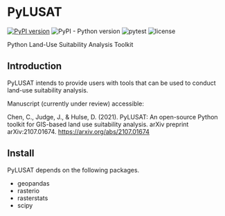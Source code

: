 # PyLUSAT

[![PyPI version](https://img.shields.io/pypi/v/pylusat?color=g)](https://pypi.org/project/pylusat/)
![PyPI - Python version](https://img.shields.io/pypi/pyversions/pylusat)
![pytest](https://github.com/chjch/pylusat/actions/workflows/tests_pylusat.yml/badge.svg)
![license](https://img.shields.io/pypi/l/pylusat)

Python Land-Use Suitability Analysis Toolkit

## Introduction
PyLUSAT intends to provide users with tools that can be used to conduct land-use 
suitability analysis.

Manuscript (currently under review) accessible:

Chen, C., Judge, J., & Hulse, D. (2021). PyLUSAT: An open-source Python toolkit for GIS-based land use suitability analysis. arXiv preprint arXiv:2107.01674.
https://arxiv.org/abs/2107.01674

## Install
PyLUSAT depends on the following packages.
- geopandas
- rasterio
- rasterstats
- scipy
